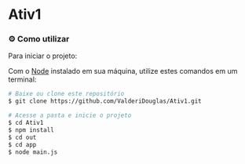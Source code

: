 # Ativ1

### :gear: Como utilizar

Para iniciar o projeto:

Com o [Node](https://nodejs.org/en/) instalado em sua máquina, utilize estes comandos em um terminal:

```bash
# Baixe ou clone este repositório
$ git clone https://github.com/ValderiDouglas/Ativ1.git

# Acesse a pasta e inicie o projeto
$ cd Ativ1
$ npm install
$ cd out
$ cd app
$ node main.js
```
